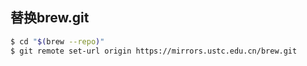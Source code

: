 ## 替换brew.git

```bash
$ cd "$(brew --repo)"
$ git remote set-url origin https://mirrors.ustc.edu.cn/brew.git
```


